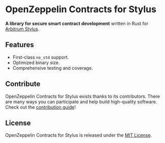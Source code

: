 # OpenZeppelin Contracts for Stylus

**A library for secure smart contract development** written in Rust for [Arbitrum Stylus](https://docs.arbitrum.io/stylus/stylus-gentle-introduction).

## Features

- First-class `no_std` support.
- Optimized binary size.
- Comprehensive testing and coverage.

## Contribute

OpenZeppelin Contracts for Stylus exists thanks to its contributors. There are many ways you can participate and help build high-quality software. Check out the [contribution guide](CONTRIBUTING.md)!

## License

OpenZeppelin Contracts for Stylus is released under the [MIT License](LICENSE).

